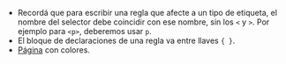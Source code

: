 - Recordá que para escribir una regla que afecte a un tipo de etiqueta, el nombre del selector debe coincidir con ese nombre, sin los `<` y `>`. Por ejemplo para `<p>`, deberemos usar `p`.
- El bloque de declaraciones de una regla va entre llaves `{ }`.
- [Página](https://www.w3schools.com/colors/colors_names.asp) con colores.
